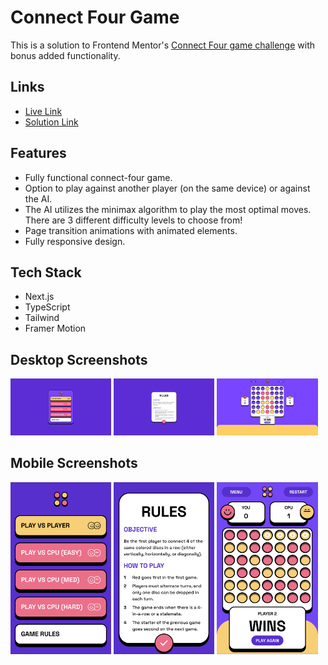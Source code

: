 # Connect Four Game

This is a solution to Frontend Mentor's [Connect Four game challenge](https://www.frontendmentor.io/challenges/connect-four-game-6G8QVH923s) with bonus added functionality.

## Links

- [Live Link](https://connect-four-game-omaralseddik.vercel.app/)
- [Solution Link](https://www.frontendmentor.io/solutions/nextjs-typescript-tailwind-framermotion-with-minimax-ai-8_2kup5D39)

## Features

- Fully functional connect-four game.
- Option to play against another player (on the same device) or against the AI.
- The AI utilizes the minimax algorithm to play the most optimal moves. There are 3 different difficulty levels to choose from!
- Page transition animations with animated elements.
- Fully responsive design.

## Tech Stack

- Next.js
- TypeScript
- Tailwind
- Framer Motion

## Desktop Screenshots

<p float="left">
  <img src="public/screenshots/desktop_screenshot_1.png" width="32%" />
  <img src="public/screenshots/desktop_screenshot_2.png" width="32%" /> 
  <img src="public/screenshots/desktop_screenshot_3.png" width="32%" />
</p>

## Mobile Screenshots

<p float="left">
  <img src="public/screenshots/mobile_screenshot_1.png" width="32%" />
  <img src="public/screenshots/mobile_screenshot_2.png" width="32%" /> 
  <img src="public/screenshots/mobile_screenshot_3.png" width="32%" />
</p>
